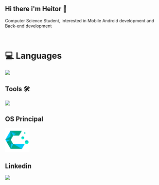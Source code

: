 ## Hi there i'm Heitor 👋
Computer Science Student, interested in Mobile Android development and Back-end development


<div style="display: inlineblock"><br>
<h1> 💻 Languages </h1>
<div align="left">
  <img src="https://skillicons.dev/icons?i=java,kotlin,bash,javascript,typescript,py,nodejs,go,cpp,html,css" width="900"/>
 </div>
</div>

 <h2>Tools 🛠️</h2>
<div align="left">
  <img src="https://skillicons.dev/icons?i=mysql,postgres,androidstudio,dynamodb,azure,vercel,tailwind,fastapi,docker,git,aws,arduino,postman,linux" width="1500"/>
 </div>
</div>

<div style="display: inlineblock">
     <h2>OS Principal</h2> 
 <div >
  <img  alt="OS"  width="80" src="https://github.com/CachyOS/calamares-config/blob/grub-3.2/etc/calamares/branding/cachyos/logo.png">
   
 </div>   
</div>

<h2>Linkedin</h2>
<div>
   <a href="https://www.linkedin.com/in/heitorhsantos/" target="_blank"><img src="https://skillicons.dev/icons?i=linkedin" width="70"/></a>
</div>
